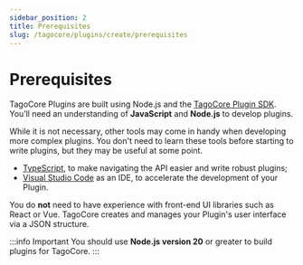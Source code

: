 ```yaml
---
sidebar_position: 2
title: Prerequisites
slug: /tagocore/plugins/create/prerequisites
---
```


# Prerequisites

TagoCore Plugins are built using Node.js and the [TagoCore Plugin SDK](https://npmjs.com/package/@tago-io/tcore-sdk).
You’ll need an understanding of **JavaScript** and **Node.js** to develop plugins.

While it is not necessary, other tools may come in handy when developing more complex plugins. You don't need to learn 
these tools before starting to write plugins, but they may be useful at some point.

- [TypeScript](https://npmjs.com/package/typescript), to make navigating the API easier and write robust plugins;
- [Visual Studio Code](https://code.visualstudio.com/) as an IDE, to accelerate the development of your Plugin.

You do **not** need to have experience with front-end UI libraries such as React or Vue. TagoCore creates and manages
your Plugin's user interface via a JSON structure.

:::info Important
You should use **Node.js version 20** or greater to build plugins for TagoCore.
:::
